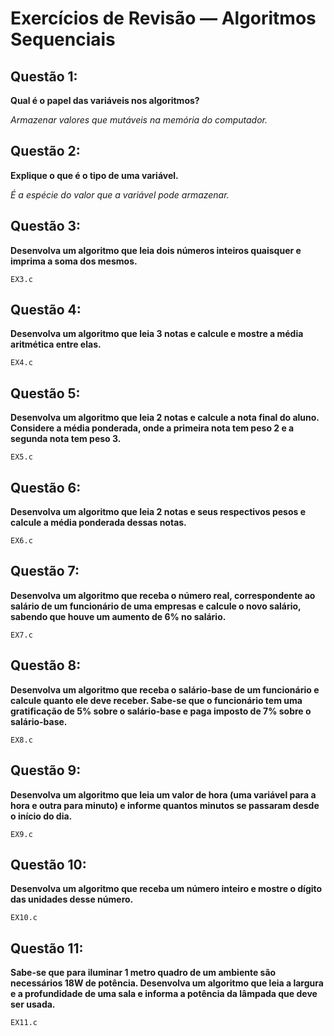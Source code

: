 # Exercícios de Revisão — Algoritmos Sequenciais

## Questão 1:

**Qual é o papel das variáveis nos algoritmos?**

_Armazenar valores que mutáveis na memória do computador._

## Questão 2:

**Explique o que é o tipo de uma variável.**

_É a espécie do valor que a variável pode armazenar._

## Questão 3:

**Desenvolva um algoritmo que leia dois números inteiros quaisquer e imprima a soma dos
mesmos.**

`EX3.c`

## Questão 4:

**Desenvolva um algoritmo que leia 3 notas e calcule e mostre a média aritmética entre elas.**

`EX4.c`

## Questão 5:

**Desenvolva um algoritmo que leia 2 notas e calcule a nota final do aluno. Considere a média
ponderada, onde a primeira nota tem peso 2 e a segunda nota tem peso 3.**

`EX5.c`

## Questão 6:

**Desenvolva um algoritmo que leia 2 notas e seus respectivos pesos e calcule a média
ponderada dessas notas.**

`EX6.c`

## Questão 7:

**Desenvolva um algoritmo que receba o número real, correspondente ao salário de um
funcionário de uma empresas e calcule o novo salário, sabendo que houve um aumento de 6%
no salário.**

`EX7.c`

## Questão 8:

**Desenvolva um algoritmo que receba o salário-base de um funcionário e calcule quanto ele
deve receber. Sabe-se
que o funcionário tem uma gratificação de 5% sobre o salário-base e paga imposto de 7%
sobre o salário-base.**

`EX8.c`

## Questão 9:

**Desenvolva um algoritmo que leia um valor de hora (uma variável para a hora e outra para
minuto) e informe quantos minutos se passaram desde o início do dia.**

`EX9.c`

## Questão 10:

**Desenvolva um algoritmo que receba um número inteiro e mostre o dígito das unidades
desse número.**

`EX10.c`

## Questão 11:

**Sabe-se que para iluminar 1 metro quadro de um ambiente são necessários 18W de
potência. Desenvolva um algoritmo que leia a largura e a profundidade de uma sala e informa
a potência da lâmpada que deve ser usada.**

`EX11.c`
